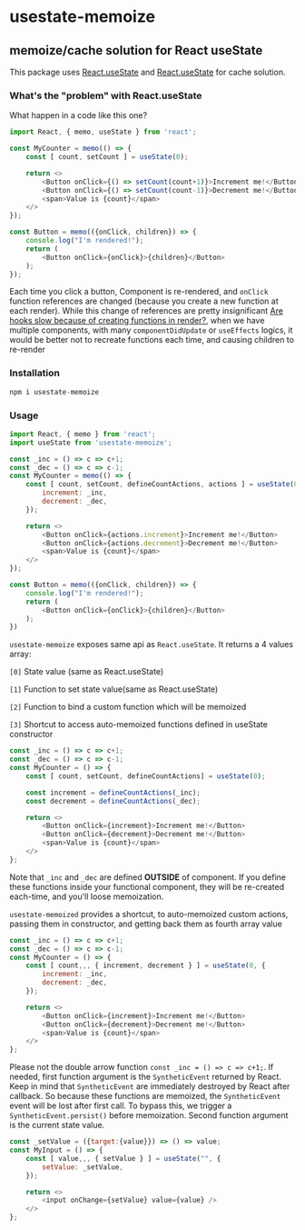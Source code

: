 # usestate-memoize

## memoize/cache solution for React useState

This package uses [React.useState](https://reactjs.org/docs/hooks-state.html) and [React.useState](https://github.com/medikoo/memoizee) for cache solution.

### What's the "problem" with React.useState
What happen in a code like this one?
```javascript
import React, { memo, useState } from 'react';

const MyCounter = memo(() => {
	const [ count, setCount ] = useState(0);

	return <>
		<Button onClick={() => setCount(count+1)}>Increment me!</Button>
		<Button onClick={() => setCount(count-1)}>Decrement me!</Button>
		<span>Value is {count}</span>
	</>
});

const Button = memo(({onClick, children}) => {
	console.log("I'm rendered!");
	return (
		<Button onClick={onClick}>{children}</Button>
	);
});

```
Each time you click a button, Component is re-rendered, and `onClick` function references are changed (because you create a new function at each render).
While this change of references are pretty insignificant [Are hooks slow because of creating functions in render?](https://reactjs.org/docs/hooks-faq.html#are-hooks-slow-because-of-creating-functions-in-render), when we have multiple components, with many `componentDidUpdate` or `useEffects` logics, it would be better not to recreate functions each time, and causing children to re-render


### Installation

```javascript
npm i usestate-memoize
```

### Usage
```javascript
import React, { memo } from 'react';
import useState from 'usestate-memoize';

const _inc = () => c => c+1;
const _dec = () => c => c-1;
const MyCounter = memo(() => {
	const [ count, setCount, defineCountActions, actions ] = useState(0, {
		increment: _inc,
		decrement: _dec,
	});

	return <>
		<Button onClick={actions.increment}>Increment me!</Button>
		<Button onClick={actions.decrement}>Decrement me!</Button>
		<span>Value is {count}</span>
	</>
});

const Button = memo(({onClick, children}) => {
	console.log("I'm rendered!");
	return (
		<Button onClick={onClick}>{children}</Button>
	);
})
```
`usestate-memoize` exposes same api as `React.useState`. It returns a 4 values array:

`[0]` State value (same as React.useState)

`[1]` Function to set state value(same as React.useState)

`[2]` Function to bind a custom function which will be memoized

`[3]` Shortcut to access auto-memoized functions defined in useState constructor

```javascript
const _inc = () => c => c+1;
const _dec = () => c => c-1;
const MyCounter = () => {
    const [ count, setCount, defineCountActions] = useState(0);

	const increment = defineCountActions(_inc);
	const decrement = defineCountActions(_dec);

    return <>
        <Button onClick={increment}>Increment me!</Button>
        <Button onClick={decrement}>Decrement me!</Button>
        <span>Value is {count}</span>
    </>
};
```

Note that `_inc` and `_dec` are defined **OUTSIDE** of component. If you define these functions inside your functional component, they will be re-created each-time, and you'll loose memoization.

`usestate-memoized` provides a shortcut, to auto-memoized custom actions, passing them in constructor, and getting back them as fourth array value

```javascript
const _inc = () => c => c+1;
const _dec = () => c => c-1;
const MyCounter = () => {
    const [ count,,, { increment, decrement } ] = useState(0, {
		increment: _inc,
		decrement: _dec,
	});

    return <>
        <Button onClick={increment}>Increment me!</Button>
        <Button onClick={decrement}>Decrement me!</Button>
        <span>Value is {count}</span>
    </>
};
```

Please not the double arrow function `const _inc = () => c => c+1;`. If needed, first function argument is the `SyntheticEvent` returned by React. Keep in mind that `SyntheticEvent` are immediately destroyed by React after callback. So because these functions are memoized, the `SyntheticEvent` event will be lost after first call. To bypass this, we trigger a `SyntheticEvent.persist()` before memoization.
Second function argument is the current state value.

```javascript
const _setValue = ({target:{value}}) => () => value;
const MyInput = () => {
    const [ value,,, { setValue } ] = useState("", {
		setValue: _setValue,
	});

    return <>
        <input onChange={setValue} value={value} />
    </>
};
```
